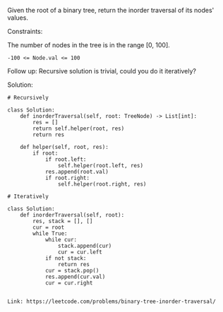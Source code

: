 Given the root of a binary tree, return the inorder traversal of its nodes' values.

Constraints:

The number of nodes in the tree is in the range [0, 100].
```
-100 <= Node.val <= 100
``` 
Follow up: Recursive solution is trivial, could you do it iteratively?

Solution:
```
# Recursively

class Solution:
    def inorderTraversal(self, root: TreeNode) -> List[int]:
        res = []
        return self.helper(root, res)
        return res
        
    def helper(self, root, res):
        if root:
            if root.left:
                self.helper(root.left, res)
            res.append(root.val)
            if root.right:
                self.helper(root.right, res)
                
# Iteratively

class Solution:
    def inorderTraversal(self, root):
        res, stack = [], []
        cur = root
        while True:
            while cur:
                stack.append(cur)
                cur = cur.left
            if not stack:
                return res
            cur = stack.pop()
            res.append(cur.val)
            cur = cur.right
            
```

```
Link: https://leetcode.com/problems/binary-tree-inorder-traversal/

```
